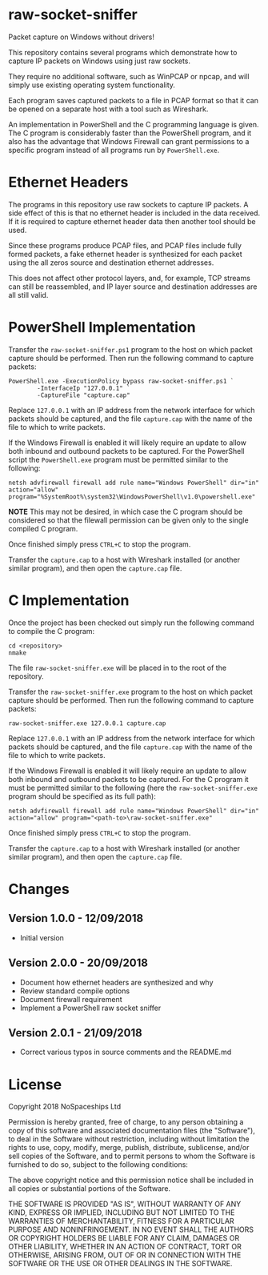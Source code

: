 
# raw-socket-sniffer

Packet capture on Windows without drivers!

This repository contains several programs which demonstrate how to capture IP
packets on Windows using just raw sockets.

They require no additional software, such as WinPCAP or npcap, and will simply
use existing operating system functionality.

Each program saves captured packets to a file in PCAP format so that it can be
opened on a separate host with a tool such as Wireshark.

An implementation in PowerShell and the C programming language is given.  The
C program is considerably faster than the PowerShell program, and it also has
the advantage that Windows Firewall can grant permissions to a specific program
instead of all programs run by `PowerShell.exe`.

# Ethernet Headers

The programs in this repository use raw sockets to capture IP packets.  A side
effect of this is that no ethernet header is included in the data received.  If
it is required to capture ethernet header data then another tool should be used.

Since these programs produce PCAP files, and PCAP files include fully formed
packets, a fake ethernet header is synthesized for each packet using the all
zeros source and destination ethernet addresses.

This does not affect other protocol layers, and, for example, TCP streams
can still be reassembled, and IP layer source and destination addresses are
all still valid.

# PowerShell Implementation

Transfer the `raw-socket-sniffer.ps1` program to the host on which packet
capture should be performed.  Then run the following command to capture packets:

    PowerShell.exe -ExecutionPolicy bypass raw-socket-sniffer.ps1 `
            -InterfaceIp "127.0.0.1" `
            -CaptureFile "capture.cap"

Replace `127.0.0.1` with an IP address from the network interface for which
packets should be captured, and the file `capture.cap` with the name of the
file to which to write packets.

If the Windows Firewall is enabled it will likely require an update to allow
both inbound and outbound packets to be captured.  For the PowerShell script
the `PowerShell.exe` program must be permitted similar to the following:

    netsh advfirewall firewall add rule name="Windows PowerShell" dir="in" action="allow" program="%SystemRoot%\system32\WindowsPowerShell\v1.0\powershell.exe"

**NOTE** This may not be desired, in which case the C program should be
considered so that the filewall permission can be given only to the single
compiled C program.

Once finished simply press `CTRL+C` to stop the program.

Transfer the `capture.cap` to a host with Wireshark installed (or another
similar program), and then open the `capture.cap` file.

# C Implementation

Once the project has been checked out simply run the following command to
compile the C program:

    cd <repository>
    nmake

The file `raw-socket-sniffer.exe` will be placed in to the root of the
repository.

Transfer the `raw-socket-sniffer.exe` program to the host on which packet
capture should be performed.  Then run the following command to capture packets:

    raw-socket-sniffer.exe 127.0.0.1 capture.cap

Replace `127.0.0.1` with an IP address from the network interface for which
packets should be captured, and the file `capture.cap` with the name of the
file to which to write packets.

If the Windows Firewall is enabled it will likely require an update to allow
both inbound and outbound packets to be captured.  For the C program it must be
permitted similar to the following (here the `raw-socket-sniffer.exe` program
should be specified as its full path):

    netsh advfirewall firewall add rule name="Windows PowerShell" dir="in" action="allow" program="<path-to>\raw-socket-sniffer.exe"

Once finished simply press `CTRL+C` to stop the program.

Transfer the `capture.cap` to a host with Wireshark installed (or another
similar program), and then open the `capture.cap` file.

# Changes

## Version 1.0.0 - 12/09/2018

 * Initial version

## Version 2.0.0 - 20/09/2018

 * Document how ethernet headers are synthesized and why
 * Review standard compile options
 * Document firewall requirement
 * Implement a PowerShell raw socket sniffer

## Version 2.0.1 - 21/09/2018

 * Correct various typos in source comments and the README.md

# License

Copyright 2018 NoSpaceships Ltd

Permission is hereby granted, free of charge, to any person obtaining a copy of
this software and associated documentation files (the "Software"), to deal in
the Software without restriction, including without limitation the rights to
use, copy, modify, merge, publish, distribute, sublicense, and/or sell copies
of the Software, and to permit persons to whom the Software is furnished to do
so, subject to the following conditions:

The above copyright notice and this permission notice shall be included in all
copies or substantial portions of the Software.

THE SOFTWARE IS PROVIDED "AS IS", WITHOUT WARRANTY OF ANY KIND, EXPRESS OR
IMPLIED, INCLUDING BUT NOT LIMITED TO THE WARRANTIES OF MERCHANTABILITY,
FITNESS FOR A PARTICULAR PURPOSE AND NONINFRINGEMENT. IN NO EVENT SHALL THE
AUTHORS OR COPYRIGHT HOLDERS BE LIABLE FOR ANY CLAIM, DAMAGES OR OTHER
LIABILITY, WHETHER IN AN ACTION OF CONTRACT, TORT OR OTHERWISE, ARISING FROM,
OUT OF OR IN CONNECTION WITH THE SOFTWARE OR THE USE OR OTHER DEALINGS IN THE
SOFTWARE.
